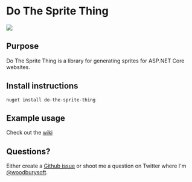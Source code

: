 # Do The Sprite Thing #

<a href="http://pahunt.no-ip.org:8081/viewType.html?buildTypeId=DoTheSpriteThing_Build&guest=1">
	<img src="http://pahunt.no-ip.org:8081/app/rest/builds/buildType:(id:DoTheSpriteThing_Build)/statusIcon"/>
</a>

## Purpose ##

Do The Sprite Thing is a library for generating sprites for ASP.NET Core websites.

## Install instructions ##

```shell
nuget install do-the-sprite-thing
```

## Example usage ##

Check out the [wiki](https://github.com/woodburysoft/DoTheSpriteThing/wiki/Examples)

## Questions? ##

Either create a [Github issue](https://github.com/woodburysoft/DoTheSpriteThing/issues/new) or shoot me a question on Twitter where I'm [@woodburysoft](https://twitter.com/woodburysoft).
